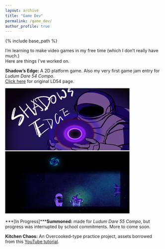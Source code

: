 ```yaml
---
layout: archive
title: "Game Dev"
permalink: /game_dev/
author_profile: true
---
```


{% include base_path %}

I’m learning to make video games in my free time (which I don’t really have much.)<br>
Here are things I've worked on.

**Shadow’s Edge:** A 2D platform game. Also my very first game jam entry for *Ludum Dare 54 Compo*.<br>
[Click here](https://ldjam.com/events/ludum-dare/54/shadows-edge) for original LD54 page.

<img src="/images/LD54_cover.png" width="400" height="200">
<img src="/images/LD54_1.png" width="400" height="200">

***[In Progress]*****Summoned:** made for *Ludum Dare 55 Compo*, but progress was interrupted by school commitments. More to come soon. 


**Kitchen Chaos:** An Overcooked-type practice project, assets borrowed from this [YouTube tutorial](https://www.youtube.com/watch?v=AmGSEH7QcDg).